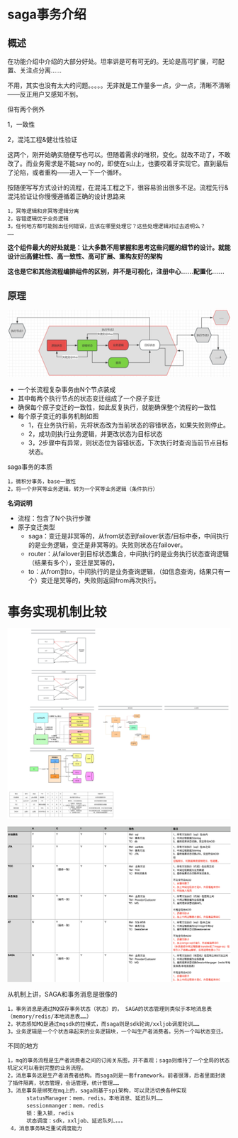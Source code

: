 # saga事务介绍

## 概述

在功能介绍中介绍的大部分好处。坦率讲是可有可无的。无论是高可扩展，可配置、关注点分离……

不用，其实也没有太大的问题。。。。。无非就是工作量多一点，少一点，清晰不清晰——反正用户又感知不到。

但有两个例外

1，一致性

2，混沌工程&健壮性验证

这两个，刚开始确实随便写也可以。但随着需求的堆积，变化。就改不动了，不敢改了。而业务需求是不能say no的，即使在s山上，也要咬着牙实现它。直到最后了沦陷，或者重构——进入一下一个循环。

按随便写写方式设计的流程，在混沌工程之下，很容易验出很多不足。流程先行&混沌验证让你慢慢遵循着正确的设计思路来

    1，冥等逻辑和非冥等逻辑分离
    2，容错逻辑优于业务逻辑
    3，任何地方都可能抛出任何错误，应该在哪里处理它？这些处理逻辑对过去透明么？
    ……

**这个组件最大的好处就是：让大多数不用掌握和思考这些问题的细节的设计。就能设计出高健壮性、高一致性、高可扩展、重构友好的架构**

**这也是它和其他流程编排组件的区别，并不是可视化，注册中心……配置化……**

## 原理

![img_22.png](images/img_22.png)

* 一个长流程复杂事务由N个节点装成
* 其中每两个执行节点的状态变迁组成了一个原子变迁
* 确保每个原子变迁的一致性，如此反复执行，就能确保整个流程的一致性
* 每个原子变迁的事务机制如图
    * 1，在业务执行前，先将状态改为当前状态的容错状态，如果失败则停止。
    * 2，成功则执行业务逻辑，并更改状态为目标状态
    * 3，2步骤中有异常，则状态位为容错状态，下次执行时查询当前节点目标状态。

saga事务的本质

    1，微积分事务，base一致性
    2，将一个非冥等业务逻辑，转为一个冥等业务逻辑（条件执行）

**名词说明**

* 流程：包含了N个执行步骤
* 原子变迁类型
    * saga：变迁是非冥等的，从from状态到failover状态/目标中泰，中间执行的是业务逻辑，变迁是非冥等的。失败则状态在failover。
    * router：从failover到目标状态集合，中间执行的是业务执行状态查询逻辑（结果有多个），变迁是冥等的，
    * to：从from到to，中间执行的是业务查询逻辑，（如信息查询，结果只有一个）变迁是冥等的，失败则返回from再次执行。

# 事务实现机制比较

![img_23.png](事务机制.png)

![img_25.png](images/img_25.png)

从机制上讲，SAGA和事务消息是很像的

    1，事务消息是通过MQ保存事务状态（状态）的， SAGA的状态管理则类似于本地消息表（memory/redis/本地消息表……）
    2，状态感知MQ是通过mqsdk的拉模式，而saga则是sdk轮询/xxljob调度轮训……
    3，业务逻辑是一个个状态串起来的业务逻辑块，一个叫生产者消费者。另外一个叫状态变迁。

不同的地方

    1，mq的事务流程是生产者消费者之间的订阅关系图，并不直观；saga则维持了一个全局的状态机定义可以看到完整的业务流程。
    2，消息事务这是生产者消费者结构。而saga则是一套framework。前者很薄，后者里面封装了插件隔离，状态管理，会话管理，统计管理……
    3，消息事务是绑死在mq上的，saga则基于spi架构，可以灵活切换各种实现
          statusManager：mem，redis，本地消息、延迟队列……
          sessionmanger：mem，redis
          锁：重入锁，redis
          状态调度：sdk，xxljob、延迟队列、。。。
     4，消息事务缺乏重试调度能力
  
  
    
    

